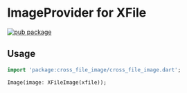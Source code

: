 # ImageProvider for XFile

[![pub package](https://img.shields.io/pub/v/cross_file_image.svg)](https://pub.dartlang.org/packages/cross_file_image)

## Usage

```dart
import 'package:cross_file_image/cross_file_image.dart';

Image(image: XFileImage(xfile));
```
